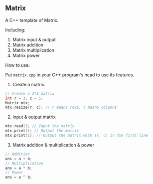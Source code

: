 ## Matrix

A C++ template of Matrix.

Including:

1. Matrix input & output
2. Matrix addition
3. Matrix multiplication
4. Matrix power 

How to use:

Put `matrix.cpp` in your C++ program's head to use its features.

1. Create a matrix.

```cpp
// Create a 3*5 matrix
int r = 3, c = 5;
Matrix mtx;
mtx.resize(r, c); // r means rows, c means columns
```

2. Input & output matrix

```cpp
mtx.read(); // Input the matrix
mtx.print(); // Output the matrix
mtx.print(1); // Output the matrix with (r, c) in the first line
```

3. Matrix addition & multiplication & power

```cpp
// Addition
ans = a + b;
// Multiplication
ans = a * b;
// Power
ans = a ^ b;
```